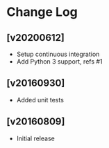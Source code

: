 # Change Log

## [v20200612]
- Setup continuous integration
- Add Python 3 support, refs #1

## [v20160930]
- Added unit tests

## [v20160809]
- Initial release
